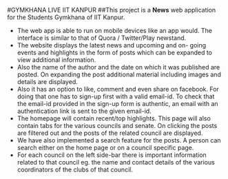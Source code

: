 #GYMKHANA LIVE IIT KANPUR
##This project is a **News** web application for the Students Gymkhana of IIT Kanpur.
* The web app is able to run on mobile devices like an app would. The
interface is similar to that of Quora / Twitter/Play newstand.
* The website displays the latest news and upcoming and on-
going events and highlights in the form of posts which can be expanded to view additional information. 
* Also the name of the author and the date on which it was published are posted. On expanding the post additional material including images and details are displayed.
* Also it has an option to like, comment and even share on facebook. For doing that one has to sign-up first with a valid email-id. To check that the email-id provided in the sign-up form is authentic, an email with an authentication link is sent to the given email-id.
* The homepage will contain recent/top highlights. This page will also contain tabs for the various councils and senate. On clicking the posts are filtered out and the posts of the related council are displayed. 
* We have also implemented a search feature for the posts. A person can search either on the home page or on a council specific page. 
* For each council on the left side-bar there is important information related to that council eg. the name and contact details of the various coordinators of the clubs of that council.

